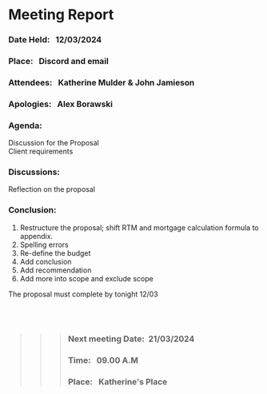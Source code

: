 # Meeting Report

### Date Held: &nbsp; <font size = "3">12/03/2024</font>
### Place: &nbsp; <font size = "3"> Discord and email</font>
### Attendees: &nbsp; <font size = "3"> Katherine Mulder & John Jamieson </font>
### Apologies: &nbsp; <font size = "3"> Alex Borawski </font>

### Agenda: 
Discussion for the Proposal <br>
Client requirements

### Discussions: 
Reflection on the proposal 


### Conclusion: &nbsp; 
1. Restructure the proposal; shift RTM and mortgage calculation formula to appendix.
2. Spelling errors
3. Re-define the budget
4. Add conclusion 
5. Add recommendation
6. Add more into scope and exclude scope 

The proposal must complete by tonight 12/03 

<br>
<br>

>>>### Next meeting Date:&nbsp; <font size = "3">21/03/2024 </font>
>>>### Time: &nbsp; <font size = "3">09.00 A.M </font>				
>>>### Place:  &nbsp; <font size = "3">Katherine's Place</font>
